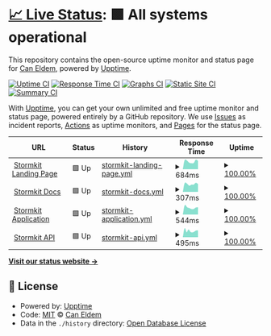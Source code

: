# [📈 Live Status](https://demo.upptime.js.org): <!--live status--> **🟩 All systems operational**

This repository contains the open-source uptime monitor and status page for [Can Eldem](www.caneldem.dev), powered by [Upptime](https://github.com/upptime/upptime).

[![Uptime CI](https://github.com/eldemcan/storm-test/workflows/Uptime%20CI/badge.svg)](https://github.com/stormkit-io/stormkit-status/actions?query=workflow%3A%22Uptime+CI%22)
[![Response Time CI](https://github.com/eldemcan/storm-test/workflows/Response%20Time%20CI/badge.svg)](https://github.com/stormkit-io/stormkit-status/actions?query=workflow%3A%22Response+Time+CI%22)
[![Graphs CI](https://github.com/eldemcan/storm-test/workflows/Graphs%20CI/badge.svg)](https://github.com/stormkit-io/stormkit-status/actions?query=workflow%3A%22Graphs+CI%22)
[![Static Site CI](https://github.com/eldemcan/storm-test/workflows/Static%20Site%20CI/badge.svg)](https://github.com/stormkit-io/stormkit-status/actions?query=workflow%3A%22Static+Site+CI%22)
[![Summary CI](https://github.com/eldemcan/storm-test/workflows/Summary%20CI/badge.svg)](https://github.com/stormkit-io/stormkit-status/actions?query=workflow%3A%22Summary+CI%22)

With [Upptime](https://upptime.js.org), you can get your own unlimited and free uptime monitor and status page, powered entirely by a GitHub repository. We use [Issues](https://github.com/eldemcan/storm-test/issues) as incident reports, [Actions](https://github.com/eldemcan/storm-test/actions) as uptime monitors, and [Pages](https://demo.upptime.js.org) for the status page.

<!--start: status pages-->
<!-- This summary is generated by Upptime (https://github.com/upptime/upptime) -->
<!-- Do not edit this manually, your changes will be overwritten -->
<!-- prettier-ignore -->
| URL | Status | History | Response Time | Uptime |
| --- | ------ | ------- | ------------- | ------ |
| <img alt="" src="https://icons.duckduckgo.com/ip3/www.stormkit.io.ico" height="13"> [Stormkit Landing Page](https://www.stormkit.io/) | 🟩 Up | [stormkit-landing-page.yml](https://github.com/stormkit-io/stormkit-status/commits/HEAD/history/stormkit-landing-page.yml) | <details><summary><img alt="Response time graph" src="./graphs/stormkit-landing-page/response-time-week.png" height="20"> 684ms</summary><br><a href="https://stormkit-io.github.io/stormkit-status/history/stormkit-landing-page"><img alt="Response time 689" src="https://img.shields.io/endpoint?url=https%3A%2F%2Fraw.githubusercontent.com%2Fstormkit-io%2Fstormkit-status%2FHEAD%2Fapi%2Fstormkit-landing-page%2Fresponse-time.json"></a><br><a href="https://stormkit-io.github.io/stormkit-status/history/stormkit-landing-page"><img alt="24-hour response time 738" src="https://img.shields.io/endpoint?url=https%3A%2F%2Fraw.githubusercontent.com%2Fstormkit-io%2Fstormkit-status%2FHEAD%2Fapi%2Fstormkit-landing-page%2Fresponse-time-day.json"></a><br><a href="https://stormkit-io.github.io/stormkit-status/history/stormkit-landing-page"><img alt="7-day response time 684" src="https://img.shields.io/endpoint?url=https%3A%2F%2Fraw.githubusercontent.com%2Fstormkit-io%2Fstormkit-status%2FHEAD%2Fapi%2Fstormkit-landing-page%2Fresponse-time-week.json"></a><br><a href="https://stormkit-io.github.io/stormkit-status/history/stormkit-landing-page"><img alt="30-day response time 655" src="https://img.shields.io/endpoint?url=https%3A%2F%2Fraw.githubusercontent.com%2Fstormkit-io%2Fstormkit-status%2FHEAD%2Fapi%2Fstormkit-landing-page%2Fresponse-time-month.json"></a><br><a href="https://stormkit-io.github.io/stormkit-status/history/stormkit-landing-page"><img alt="1-year response time 697" src="https://img.shields.io/endpoint?url=https%3A%2F%2Fraw.githubusercontent.com%2Fstormkit-io%2Fstormkit-status%2FHEAD%2Fapi%2Fstormkit-landing-page%2Fresponse-time-year.json"></a></details> | <details><summary><a href="https://stormkit-io.github.io/stormkit-status/history/stormkit-landing-page">100.00%</a></summary><a href="https://stormkit-io.github.io/stormkit-status/history/stormkit-landing-page"><img alt="All-time uptime 99.94%" src="https://img.shields.io/endpoint?url=https%3A%2F%2Fraw.githubusercontent.com%2Fstormkit-io%2Fstormkit-status%2FHEAD%2Fapi%2Fstormkit-landing-page%2Fuptime.json"></a><br><a href="https://stormkit-io.github.io/stormkit-status/history/stormkit-landing-page"><img alt="24-hour uptime 100.00%" src="https://img.shields.io/endpoint?url=https%3A%2F%2Fraw.githubusercontent.com%2Fstormkit-io%2Fstormkit-status%2FHEAD%2Fapi%2Fstormkit-landing-page%2Fuptime-day.json"></a><br><a href="https://stormkit-io.github.io/stormkit-status/history/stormkit-landing-page"><img alt="7-day uptime 100.00%" src="https://img.shields.io/endpoint?url=https%3A%2F%2Fraw.githubusercontent.com%2Fstormkit-io%2Fstormkit-status%2FHEAD%2Fapi%2Fstormkit-landing-page%2Fuptime-week.json"></a><br><a href="https://stormkit-io.github.io/stormkit-status/history/stormkit-landing-page"><img alt="30-day uptime 100.00%" src="https://img.shields.io/endpoint?url=https%3A%2F%2Fraw.githubusercontent.com%2Fstormkit-io%2Fstormkit-status%2FHEAD%2Fapi%2Fstormkit-landing-page%2Fuptime-month.json"></a><br><a href="https://stormkit-io.github.io/stormkit-status/history/stormkit-landing-page"><img alt="1-year uptime 100.00%" src="https://img.shields.io/endpoint?url=https%3A%2F%2Fraw.githubusercontent.com%2Fstormkit-io%2Fstormkit-status%2FHEAD%2Fapi%2Fstormkit-landing-page%2Fuptime-year.json"></a></details>
| <img alt="" src="https://icons.duckduckgo.com/ip3/www.stormkit.io.ico" height="13"> [Stormkit Docs](https://www.stormkit.io/docs) | 🟩 Up | [stormkit-docs.yml](https://github.com/stormkit-io/stormkit-status/commits/HEAD/history/stormkit-docs.yml) | <details><summary><img alt="Response time graph" src="./graphs/stormkit-docs/response-time-week.png" height="20"> 307ms</summary><br><a href="https://stormkit-io.github.io/stormkit-status/history/stormkit-docs"><img alt="Response time 266" src="https://img.shields.io/endpoint?url=https%3A%2F%2Fraw.githubusercontent.com%2Fstormkit-io%2Fstormkit-status%2FHEAD%2Fapi%2Fstormkit-docs%2Fresponse-time.json"></a><br><a href="https://stormkit-io.github.io/stormkit-status/history/stormkit-docs"><img alt="24-hour response time 307" src="https://img.shields.io/endpoint?url=https%3A%2F%2Fraw.githubusercontent.com%2Fstormkit-io%2Fstormkit-status%2FHEAD%2Fapi%2Fstormkit-docs%2Fresponse-time-day.json"></a><br><a href="https://stormkit-io.github.io/stormkit-status/history/stormkit-docs"><img alt="7-day response time 307" src="https://img.shields.io/endpoint?url=https%3A%2F%2Fraw.githubusercontent.com%2Fstormkit-io%2Fstormkit-status%2FHEAD%2Fapi%2Fstormkit-docs%2Fresponse-time-week.json"></a><br><a href="https://stormkit-io.github.io/stormkit-status/history/stormkit-docs"><img alt="30-day response time 290" src="https://img.shields.io/endpoint?url=https%3A%2F%2Fraw.githubusercontent.com%2Fstormkit-io%2Fstormkit-status%2FHEAD%2Fapi%2Fstormkit-docs%2Fresponse-time-month.json"></a><br><a href="https://stormkit-io.github.io/stormkit-status/history/stormkit-docs"><img alt="1-year response time 280" src="https://img.shields.io/endpoint?url=https%3A%2F%2Fraw.githubusercontent.com%2Fstormkit-io%2Fstormkit-status%2FHEAD%2Fapi%2Fstormkit-docs%2Fresponse-time-year.json"></a></details> | <details><summary><a href="https://stormkit-io.github.io/stormkit-status/history/stormkit-docs">100.00%</a></summary><a href="https://stormkit-io.github.io/stormkit-status/history/stormkit-docs"><img alt="All-time uptime 99.95%" src="https://img.shields.io/endpoint?url=https%3A%2F%2Fraw.githubusercontent.com%2Fstormkit-io%2Fstormkit-status%2FHEAD%2Fapi%2Fstormkit-docs%2Fuptime.json"></a><br><a href="https://stormkit-io.github.io/stormkit-status/history/stormkit-docs"><img alt="24-hour uptime 100.00%" src="https://img.shields.io/endpoint?url=https%3A%2F%2Fraw.githubusercontent.com%2Fstormkit-io%2Fstormkit-status%2FHEAD%2Fapi%2Fstormkit-docs%2Fuptime-day.json"></a><br><a href="https://stormkit-io.github.io/stormkit-status/history/stormkit-docs"><img alt="7-day uptime 100.00%" src="https://img.shields.io/endpoint?url=https%3A%2F%2Fraw.githubusercontent.com%2Fstormkit-io%2Fstormkit-status%2FHEAD%2Fapi%2Fstormkit-docs%2Fuptime-week.json"></a><br><a href="https://stormkit-io.github.io/stormkit-status/history/stormkit-docs"><img alt="30-day uptime 100.00%" src="https://img.shields.io/endpoint?url=https%3A%2F%2Fraw.githubusercontent.com%2Fstormkit-io%2Fstormkit-status%2FHEAD%2Fapi%2Fstormkit-docs%2Fuptime-month.json"></a><br><a href="https://stormkit-io.github.io/stormkit-status/history/stormkit-docs"><img alt="1-year uptime 100.00%" src="https://img.shields.io/endpoint?url=https%3A%2F%2Fraw.githubusercontent.com%2Fstormkit-io%2Fstormkit-status%2FHEAD%2Fapi%2Fstormkit-docs%2Fuptime-year.json"></a></details>
| <img alt="" src="https://icons.duckduckgo.com/ip3/app.stormkit.io.ico" height="13"> [Stormkit Application](https://app.stormkit.io) | 🟩 Up | [stormkit-application.yml](https://github.com/stormkit-io/stormkit-status/commits/HEAD/history/stormkit-application.yml) | <details><summary><img alt="Response time graph" src="./graphs/stormkit-application/response-time-week.png" height="20"> 544ms</summary><br><a href="https://stormkit-io.github.io/stormkit-status/history/stormkit-application"><img alt="Response time 494" src="https://img.shields.io/endpoint?url=https%3A%2F%2Fraw.githubusercontent.com%2Fstormkit-io%2Fstormkit-status%2FHEAD%2Fapi%2Fstormkit-application%2Fresponse-time.json"></a><br><a href="https://stormkit-io.github.io/stormkit-status/history/stormkit-application"><img alt="24-hour response time 574" src="https://img.shields.io/endpoint?url=https%3A%2F%2Fraw.githubusercontent.com%2Fstormkit-io%2Fstormkit-status%2FHEAD%2Fapi%2Fstormkit-application%2Fresponse-time-day.json"></a><br><a href="https://stormkit-io.github.io/stormkit-status/history/stormkit-application"><img alt="7-day response time 544" src="https://img.shields.io/endpoint?url=https%3A%2F%2Fraw.githubusercontent.com%2Fstormkit-io%2Fstormkit-status%2FHEAD%2Fapi%2Fstormkit-application%2Fresponse-time-week.json"></a><br><a href="https://stormkit-io.github.io/stormkit-status/history/stormkit-application"><img alt="30-day response time 586" src="https://img.shields.io/endpoint?url=https%3A%2F%2Fraw.githubusercontent.com%2Fstormkit-io%2Fstormkit-status%2FHEAD%2Fapi%2Fstormkit-application%2Fresponse-time-month.json"></a><br><a href="https://stormkit-io.github.io/stormkit-status/history/stormkit-application"><img alt="1-year response time 519" src="https://img.shields.io/endpoint?url=https%3A%2F%2Fraw.githubusercontent.com%2Fstormkit-io%2Fstormkit-status%2FHEAD%2Fapi%2Fstormkit-application%2Fresponse-time-year.json"></a></details> | <details><summary><a href="https://stormkit-io.github.io/stormkit-status/history/stormkit-application">100.00%</a></summary><a href="https://stormkit-io.github.io/stormkit-status/history/stormkit-application"><img alt="All-time uptime 99.96%" src="https://img.shields.io/endpoint?url=https%3A%2F%2Fraw.githubusercontent.com%2Fstormkit-io%2Fstormkit-status%2FHEAD%2Fapi%2Fstormkit-application%2Fuptime.json"></a><br><a href="https://stormkit-io.github.io/stormkit-status/history/stormkit-application"><img alt="24-hour uptime 100.00%" src="https://img.shields.io/endpoint?url=https%3A%2F%2Fraw.githubusercontent.com%2Fstormkit-io%2Fstormkit-status%2FHEAD%2Fapi%2Fstormkit-application%2Fuptime-day.json"></a><br><a href="https://stormkit-io.github.io/stormkit-status/history/stormkit-application"><img alt="7-day uptime 100.00%" src="https://img.shields.io/endpoint?url=https%3A%2F%2Fraw.githubusercontent.com%2Fstormkit-io%2Fstormkit-status%2FHEAD%2Fapi%2Fstormkit-application%2Fuptime-week.json"></a><br><a href="https://stormkit-io.github.io/stormkit-status/history/stormkit-application"><img alt="30-day uptime 100.00%" src="https://img.shields.io/endpoint?url=https%3A%2F%2Fraw.githubusercontent.com%2Fstormkit-io%2Fstormkit-status%2FHEAD%2Fapi%2Fstormkit-application%2Fuptime-month.json"></a><br><a href="https://stormkit-io.github.io/stormkit-status/history/stormkit-application"><img alt="1-year uptime 100.00%" src="https://img.shields.io/endpoint?url=https%3A%2F%2Fraw.githubusercontent.com%2Fstormkit-io%2Fstormkit-status%2FHEAD%2Fapi%2Fstormkit-application%2Fuptime-year.json"></a></details>
| <img alt="" src="https://icons.duckduckgo.com/ip3/api.stormkit.io.ico" height="13"> [Stormkit API](https://api.stormkit.io) | 🟩 Up | [stormkit-api.yml](https://github.com/stormkit-io/stormkit-status/commits/HEAD/history/stormkit-api.yml) | <details><summary><img alt="Response time graph" src="./graphs/stormkit-api/response-time-week.png" height="20"> 495ms</summary><br><a href="https://stormkit-io.github.io/stormkit-status/history/stormkit-api"><img alt="Response time 552" src="https://img.shields.io/endpoint?url=https%3A%2F%2Fraw.githubusercontent.com%2Fstormkit-io%2Fstormkit-status%2FHEAD%2Fapi%2Fstormkit-api%2Fresponse-time.json"></a><br><a href="https://stormkit-io.github.io/stormkit-status/history/stormkit-api"><img alt="24-hour response time 533" src="https://img.shields.io/endpoint?url=https%3A%2F%2Fraw.githubusercontent.com%2Fstormkit-io%2Fstormkit-status%2FHEAD%2Fapi%2Fstormkit-api%2Fresponse-time-day.json"></a><br><a href="https://stormkit-io.github.io/stormkit-status/history/stormkit-api"><img alt="7-day response time 495" src="https://img.shields.io/endpoint?url=https%3A%2F%2Fraw.githubusercontent.com%2Fstormkit-io%2Fstormkit-status%2FHEAD%2Fapi%2Fstormkit-api%2Fresponse-time-week.json"></a><br><a href="https://stormkit-io.github.io/stormkit-status/history/stormkit-api"><img alt="30-day response time 1044" src="https://img.shields.io/endpoint?url=https%3A%2F%2Fraw.githubusercontent.com%2Fstormkit-io%2Fstormkit-status%2FHEAD%2Fapi%2Fstormkit-api%2Fresponse-time-month.json"></a><br><a href="https://stormkit-io.github.io/stormkit-status/history/stormkit-api"><img alt="1-year response time 579" src="https://img.shields.io/endpoint?url=https%3A%2F%2Fraw.githubusercontent.com%2Fstormkit-io%2Fstormkit-status%2FHEAD%2Fapi%2Fstormkit-api%2Fresponse-time-year.json"></a></details> | <details><summary><a href="https://stormkit-io.github.io/stormkit-status/history/stormkit-api">100.00%</a></summary><a href="https://stormkit-io.github.io/stormkit-status/history/stormkit-api"><img alt="All-time uptime 99.95%" src="https://img.shields.io/endpoint?url=https%3A%2F%2Fraw.githubusercontent.com%2Fstormkit-io%2Fstormkit-status%2FHEAD%2Fapi%2Fstormkit-api%2Fuptime.json"></a><br><a href="https://stormkit-io.github.io/stormkit-status/history/stormkit-api"><img alt="24-hour uptime 100.00%" src="https://img.shields.io/endpoint?url=https%3A%2F%2Fraw.githubusercontent.com%2Fstormkit-io%2Fstormkit-status%2FHEAD%2Fapi%2Fstormkit-api%2Fuptime-day.json"></a><br><a href="https://stormkit-io.github.io/stormkit-status/history/stormkit-api"><img alt="7-day uptime 100.00%" src="https://img.shields.io/endpoint?url=https%3A%2F%2Fraw.githubusercontent.com%2Fstormkit-io%2Fstormkit-status%2FHEAD%2Fapi%2Fstormkit-api%2Fuptime-week.json"></a><br><a href="https://stormkit-io.github.io/stormkit-status/history/stormkit-api"><img alt="30-day uptime 99.56%" src="https://img.shields.io/endpoint?url=https%3A%2F%2Fraw.githubusercontent.com%2Fstormkit-io%2Fstormkit-status%2FHEAD%2Fapi%2Fstormkit-api%2Fuptime-month.json"></a><br><a href="https://stormkit-io.github.io/stormkit-status/history/stormkit-api"><img alt="1-year uptime 99.93%" src="https://img.shields.io/endpoint?url=https%3A%2F%2Fraw.githubusercontent.com%2Fstormkit-io%2Fstormkit-status%2FHEAD%2Fapi%2Fstormkit-api%2Fuptime-year.json"></a></details>

<!--end: status pages-->

[**Visit our status website →**](https://demo.upptime.js.org)

## 📄 License

- Powered by: [Upptime](https://github.com/upptime/upptime)
- Code: [MIT](./LICENSE) © [Can Eldem](www.caneldem.dev)
- Data in the `./history` directory: [Open Database License](https://opendatacommons.org/licenses/odbl/1-0/)
